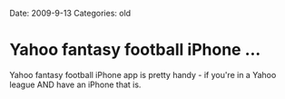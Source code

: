 Date: 2009-9-13
Categories: old

# Yahoo fantasy football iPhone ...

Yahoo fantasy football iPhone app is pretty handy - if you're in a Yahoo league AND have an iPhone that is.
